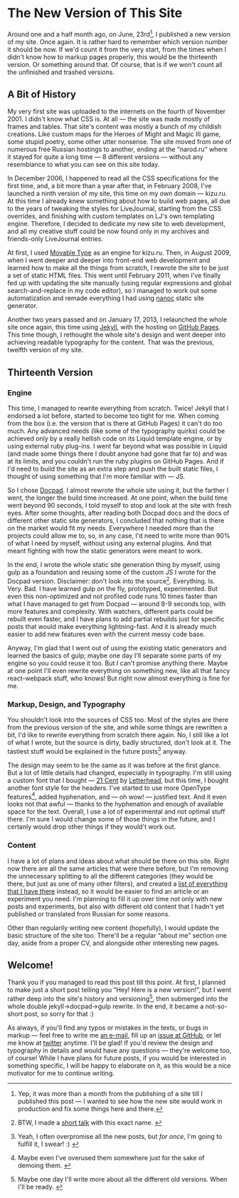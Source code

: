 # The New Version of This Site

Around one and a half month ago, on June, 23rd[^yep], I published a new version of my site. Once again. It is rather hard to remember which version number it should be now. If we'd count it from the very start, from the times when I didn't know how to markup pages properly, this would be the thirteenth version. Or something around that. Of course, that is if we won't count all the unfinished and trashed versions.

[^yep]: Yep, it was more than a month from the publishing of a site till I published this post — I wanted to see how the new site would work in production and fix some things here and there.


## A Bit of History

My very first site was uploaded to the internets on the fourth of November 2001. I didn't know what CSS is. At all — the site was made mostly of frames and tables. That site's content was mostly a bunch of my childish creations. Like custom maps for the Heroes of Might and Magic III game, some stupid poetry, some other utter nonsense. The site moved from one of numerous free Russian hostings to another, ending at the “narod.ru” where it stayed for quite a long time — 8 different versions — without any resemblance to what you can see on this site today.

In December 2006, I happened to read all the CSS specifications for the first time, and, a bit more than a year after that, in February 2008, I've launched a ninth version of my site, this time on my own domain — kizu.ru. At this time I already knew something about how to build web pages, all due to the years of tweaking the styles for LiveJournal, starting from the CSS overrides, and finishing with custom templates on LJ's own templating engine. Therefore, I decided to dedicate my new site to web development, and all my creative stuff could be now found only in my archives and friends-only LiveJournal entries.

At first, I used [Movable Type](https://movabletype.org/) as an engine for kizu.ru. Then, in August 2009, when I went deeper and deeper into front-end web development and learned how to make all the things from scratch, I rewrote the site to be just a set of static HTML files. This went until February 2011, when I've finally fed up with updating the site manually (using regular expressions and global search-and-replace in my code editor), so I managed to work out some automatization and remade everything I had using [nanoc](http://nanoc.ws/) static site generator.

Another two years passed and on January 17, 2013, I relaunched the whole site once again, this time using [Jekyll](https://jekyllrb.com/), with the hosting on [GitHub Pages](https://pages.github.com/). This time though, I rethought the whole site's design and went deeper into achieving readable typography for the content. That was the previous, twelfth version of my site.

## Thirteenth Version

### Engine

This time, I managed to rewrite everything from scratch. Twice! Jekyll that I endorsed a lot before, started to become too tight for me. When coming from the box (i.e. the version that is there at GitHub Pages) it can't do too much. Any advanced needs (like some of the typography quirks) could be achieved only by a really hellish code on its Liquid template engine, or by using external ruby plug-ins. I went far beyond what was possible in Liquid (and made some things there I doubt anyone had gone that far to) and was at its limits, and you couldn't run the ruby plugins on GitHub Pages. And if I'd need to build the site as an extra step and push the built static files, I thought of using something that I'm more familiar with — JS.

So I chose [Docpad](http://docpad.org/). I almost rewrote the whole site using it, but the farther I went, the longer the build time increased. At one point, when the build time went beyond 90 seconds, I told myself to stop and look at the site with fresh eyes. After some thoughts, after reading both Docpad docs and the docs of different other static site generators, I concluded that nothing that is there on the market would fit my needs. Everywhere I needed more than the projects could allow me to, so, in any case, I'd need to write more than 90% of what I need by myself, without using any external plugins. And that meant fighting with how the static generators were meant to work.

In the end, I wrote the whole static site generation thing by myself, using gulp as a foundation and reusing some of the custom JS I wrote for the Docpad version. Disclaimer: don't look into the source[^don-t]. Everything. Is. Very. Bad. I have learned gulp on the fly, prototyped, experimented. But even this non-optimized and not profiled code runs 10 times faster than what I have managed to get from Docpad — around 8-9 seconds top, with more features and complexity. With watchers, different parts could be rebuilt even faster, and I have plans to add partial rebuilds just for specific posts that would make everything lightning-fast. And it is already much easier to add new features even with the current messy code base.

[^don-t]: BTW, I made a [short talk](https://vimeo.com/album/2588576/video/77929464) with this exact name. <!-- offset="2" -->

Anyway, I'm glad that I went out of using the existing static generators and learned the basics of gulp; maybe one day I'll separate some parts of my engine so you could reuse it too. But I can't promise anything there. Maybe at one point I'll even rewrite everything on something new, like all that fancy react-webpack stuff, who knows! But right now almost everything is fine for me.

### Markup, Design, and Typography

You shouldn't look into the sources of CSS too. Most of the styles are there from the previous version of the site, and while some things are rewritten a bit, I'd like to rewrite everything from scratch there again. No, I still like a lot of what I wrote, but the source is dirty, badly structured, don't look at it. The tastiest stuff would be explained in the future posts[^i-swear] anyway.

[^i-swear]: Yeah, I often overpromise all the new posts, but _for once_, I'm going to fulfill it, I swear! :) <!-- align="end" -->

The design may seem to be the same as it was before at the first glance. But a lot of little details had changed, especially in typography. I'm still using a custom font that I bought — [21 Cent](http://www.myfonts.com/fonts/letterheadrussia/21-cent/) by [Letterhead](http://www.letterhead.ru/), but this time, I bought another font style for the headers. I've started to use more OpenType features[^overused], added hyphenation, and — oh wow! — justified text. And it even looks not that awful — thanks to the hyphenation and enough of available space for the text. Overall, I use a lot of experimental and not optimal stuff there. I'm sure I would change some of those things in the future, and I certanly would drop other things if they would't work out.

[^overused]: Maybe even I've overused them somewhere just for the sake of demoing them. <!-- offset="4" -->

### Content

I have a lot of plans and ideas about what should be there on this site. Right now there are all the same articles that were there before, but I'm removing the unnecessary splitting to all the different categories (they would be there, but just as one of many other filters), and created a [list of everything that I have there](/en/everything/) instead, so it would be easier to find an article or an experiment you need. I'm planning to fill it up over time not only with new posts and experiments, but also with different old content that I hadn't yet published or translated from Russian for some reasons.

Other than regularily writing new content (hopefully), I would update the basic structure of the site too. There'll be a regular “about me” section one day, aside from a proper CV, and alongside other interesting new pages.

## Welcome!

Thank you if you managed to read this post till this point. At first, I planned to make just a short post telling you “Hey! Here is a new version!”, but I went rather deep into the site's history and versioning[^old-versions], then submerged into the whole double jekyll→docpad→gulp rewrite. In the end, it became a not-so-short post, so sorry for that :)

[^old-versions]: Maybe one day I'll write more about all the different old versions. When I'll be ready. <!-- offset="2" -->

As always, if you'll find any typos or mistakes in the texts, or bugs in markup — feel free to write me [an e-mail](mailto:kizmarh@ya.ru), fill up an [issue at GitHub](gh:kizu/kizu.github.com/issues), or let me know at [twitter](@kizmarh) anytime. I'll be glad! If you'd review the design and typography in details and would have any questions — they're welcome too, of course! While I have plans for future posts, if you would be interested in something specific, I will be happy to elaborate on it, as this would be a nice motivator for me to continue writing.

